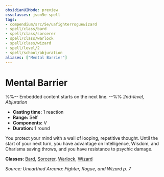 ```yaml
---
obsidianUIMode: preview
cssclasses: json5e-spell
tags:
- compendium/src/5e/uafighterroguewizard
- spell/class/bard
- spell/class/sorcerer
- spell/class/warlock
- spell/class/wizard
- spell/level/2
- spell/school/abjuration
aliases: ["Mental Barrier"]
---
```

# Mental Barrier
%%-- Embedded content starts on the next line. --%%
*2nd-level, Abjuration*  

- **Casting time:** 1 reaction
- **Range:** Self
- **Components:** V
- **Duration:** 1 round

You protect your mind with a wall of looping, repetitive thought. Until the start of your next turn, you have advantage on Intelligence, Wisdom, and Charisma saving throws, and you have resistance to psychic damage.

**Classes**: [Bard](/Systems/5e/classes/bard.md), [Sorcerer](/Systems/5e/classes/sorcerer.md), [Warlock](/Systems/5e/classes/warlock.md), [Wizard](/Systems/5e/classes/wizard.md)

*Source: Unearthed Arcana: Fighter, Rogue, and Wizard p. 7*